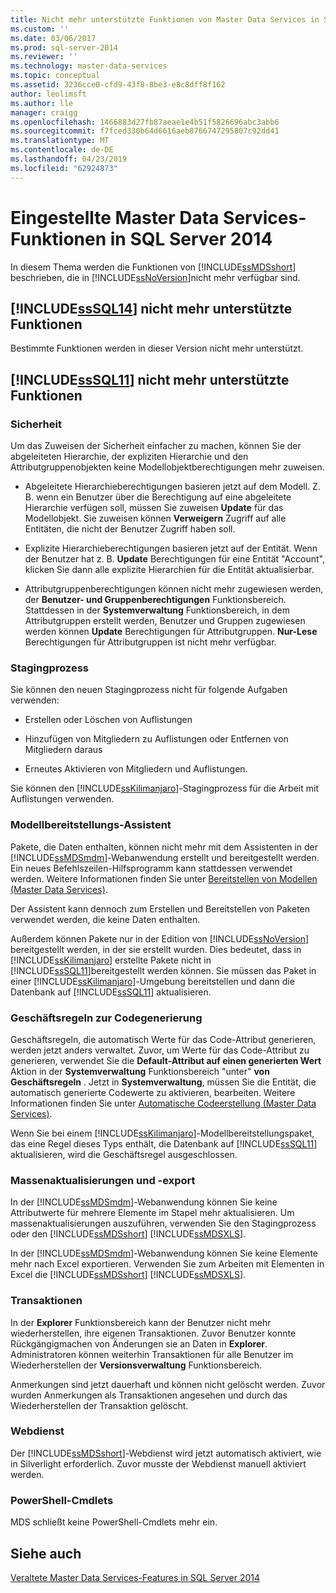 ```yaml
---
title: Nicht mehr unterstützte Funktionen von Master Data Services in SQLServer 2014 | Microsoft-Dokumentation
ms.custom: ''
ms.date: 03/06/2017
ms.prod: sql-server-2014
ms.reviewer: ''
ms.technology: master-data-services
ms.topic: conceptual
ms.assetid: 3236cce0-cfd9-43f8-8be3-e8c8dff8f162
author: leolimsft
ms.author: lle
manager: craigg
ms.openlocfilehash: 1466883d27fb87aeae1e4b51f5826696abc3abb6
ms.sourcegitcommit: f7fced330b64d6616aeb8766747295807c92dd41
ms.translationtype: MT
ms.contentlocale: de-DE
ms.lasthandoff: 04/23/2019
ms.locfileid: "62924873"
---
```

# <a name="discontinued-master-data-services-features-in-sql-server-2014"></a>Eingestellte Master Data Services-Funktionen in SQL Server 2014
  In diesem Thema werden die Funktionen von [!INCLUDE[ssMDSshort](../includes/ssmdsshort-md.md)] beschrieben, die in [!INCLUDE[ssNoVersion](../includes/ssnoversion-md.md)]nicht mehr verfügbar sind.  
  
## <a name="includesssql14includessssql14-mdmd-discontinued-features"></a>[!INCLUDE[ssSQL14](../includes/sssql14-md.md)] nicht mehr unterstützte Funktionen  
 Bestimmte Funktionen werden in dieser Version nicht mehr unterstützt.  
  
## <a name="includesssql11includessssql11-mdmd-discontinued-features"></a>[!INCLUDE[ssSQL11](../includes/sssql11-md.md)] nicht mehr unterstützte Funktionen  
  
### <a name="security"></a>Sicherheit  
 Um das Zuweisen der Sicherheit einfacher zu machen, können Sie der abgeleiteten Hierarchie, der expliziten Hierarchie und den Attributgruppenobjekten keine Modellobjektberechtigungen mehr zuweisen.  
  
-   Abgeleitete Hierarchieberechtigungen basieren jetzt auf dem Modell. Z. B. wenn ein Benutzer über die Berechtigung auf eine abgeleitete Hierarchie verfügen soll, müssen Sie zuweisen **Update** für das Modellobjekt. Sie zuweisen können **Verweigern** Zugriff auf alle Entitäten, die nicht der Benutzer Zugriff haben soll.  
  
-   Explizite Hierarchieberechtigungen basieren jetzt auf der Entität. Wenn der Benutzer hat z. B. **Update** Berechtigungen für eine Entität "Account", klicken Sie dann alle explizite Hierarchien für die Entität aktualisierbar.  
  
-   Attributgruppenberechtigungen können nicht mehr zugewiesen werden, der **Benutzer- und Gruppenberechtigungen** Funktionsbereich. Stattdessen in der **Systemverwaltung** Funktionsbereich, in dem Attributgruppen erstellt werden, Benutzer und Gruppen zugewiesen werden können **Update** Berechtigungen für Attributgruppen. **Nur-Lese** Berechtigungen für Attributgruppen ist nicht mehr verfügbar.  
  
### <a name="staging-process"></a>Stagingprozess  
 Sie können den neuen Stagingprozess nicht für folgende Aufgaben verwenden:  
  
-   Erstellen oder Löschen von Auflistungen  
  
-   Hinzufügen von Mitgliedern zu Auflistungen oder Entfernen von Mitgliedern daraus  
  
-   Erneutes Aktivieren von Mitgliedern und Auflistungen.  
  
 Sie können den [!INCLUDE[ssKilimanjaro](../includes/sskilimanjaro-md.md)]-Stagingprozess für die Arbeit mit Auflistungen verwenden.  
  
### <a name="model-deployment-wizard"></a>Modellbereitstellungs-Assistent  
 Pakete, die Daten enthalten, können nicht mehr mit dem Assistenten in der [!INCLUDE[ssMDSmdm](../includes/ssmdsmdm-md.md)]-Webanwendung erstellt und bereitgestellt werden. Ein neues Befehlszeilen-Hilfsprogramm kann stattdessen verwendet werden. Weitere Informationen finden Sie unter [Bereitstellen von Modellen &#40;Master Data Services&#41;](deploying-models-master-data-services.md).  
  
 Der Assistent kann dennoch zum Erstellen und Bereitstellen von Paketen verwendet werden, die keine Daten enthalten.  
  
 Außerdem können Pakete nur in der Edition von [!INCLUDE[ssNoVersion](../includes/ssnoversion-md.md)] bereitgestellt werden, in der sie erstellt wurden. Dies bedeutet, dass in [!INCLUDE[ssKilimanjaro](../includes/sskilimanjaro-md.md)] erstellte Pakete nicht in [!INCLUDE[ssSQL11](../includes/sssql11-md.md)]bereitgestellt werden können. Sie müssen das Paket in einer [!INCLUDE[ssKilimanjaro](../includes/sskilimanjaro-md.md)]-Umgebung bereitstellen und dann die Datenbank auf [!INCLUDE[ssSQL11](../includes/sssql11-md.md)] aktualisieren.  
  
### <a name="code-generation-business-rules"></a>Geschäftsregeln zur Codegenerierung  
 Geschäftsregeln, die automatisch Werte für das Code-Attribut generieren, werden jetzt anders verwaltet. Zuvor, um Werte für das Code-Attribut zu generieren, verwendet Sie die **Default-Attribut auf einen generierten Wert** Aktion in der **Systemverwaltung** Funktionsbereich "unter" **von Geschäftsregeln** . Jetzt in **Systemverwaltung**, müssen Sie die Entität, die automatisch generierte Codewerte zu aktivieren, bearbeiten. Weitere Informationen finden Sie unter [Automatische Codeerstellung &#40;Master Data Services&#41;](automatic-code-creation-master-data-services.md).  
  
 Wenn Sie bei einem [!INCLUDE[ssKilimanjaro](../includes/sskilimanjaro-md.md)]-Modellbereitstellungspaket, das eine Regel dieses Typs enthält, die Datenbank auf [!INCLUDE[ssSQL11](../includes/sssql11-md.md)] aktualisieren, wird die Geschäftsregel ausgeschlossen.  
  
### <a name="bulk-updates-and-exporting"></a>Massenaktualisierungen und -export  
 In der [!INCLUDE[ssMDSmdm](../includes/ssmdsmdm-md.md)]-Webanwendung können Sie keine Attributwerte für mehrere Elemente im Stapel mehr aktualisieren. Um massenaktualisierungen auszuführen, verwenden Sie den Stagingprozess oder den [!INCLUDE[ssMDSshort](../includes/ssmdsshort-md.md)] [!INCLUDE[ssMDSXLS](../includes/ssmdsxls-md.md)].  
  
 In der [!INCLUDE[ssMDSmdm](../includes/ssmdsmdm-md.md)]-Webanwendung können Sie keine Elemente mehr nach Excel exportieren. Verwenden Sie zum Arbeiten mit Elementen in Excel die [!INCLUDE[ssMDSshort](../includes/ssmdsshort-md.md)] [!INCLUDE[ssMDSXLS](../includes/ssmdsxls-md.md)].  
  
### <a name="transactions"></a>Transaktionen  
 In der **Explorer** Funktionsbereich kann der Benutzer nicht mehr wiederherstellen, ihre eigenen Transaktionen. Zuvor Benutzer konnte Rückgängigmachen von Änderungen sie an Daten in **Explorer**. Administratoren können weiterhin Transaktionen für alle Benutzer im Wiederherstellen der **Versionsverwaltung** Funktionsbereich.  
  
 Anmerkungen sind jetzt dauerhaft und können nicht gelöscht werden. Zuvor wurden Anmerkungen als Transaktionen angesehen und durch das Wiederherstellen der Transaktion gelöscht.  
  
### <a name="web-service"></a>Webdienst  
 Der [!INCLUDE[ssMDSshort](../includes/ssmdsshort-md.md)]-Webdienst wird jetzt automatisch aktiviert, wie in Silverlight erforderlich. Zuvor musste der Webdienst manuell aktiviert werden.  
  
### <a name="powershell-cmdlets"></a>PowerShell-Cmdlets  
 MDS schließt keine PowerShell-Cmdlets mehr ein.  
  
## <a name="see-also"></a>Siehe auch  
 [Veraltete Master Data Services-Features in SQL Server 2014](deprecated-master-data-services-features.md)  
  
  

